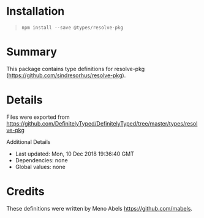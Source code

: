 # Installation
> `npm install --save @types/resolve-pkg`

# Summary
This package contains type definitions for resolve-pkg (https://github.com/sindresorhus/resolve-pkg).

# Details
Files were exported from https://github.com/DefinitelyTyped/DefinitelyTyped/tree/master/types/resolve-pkg

Additional Details
 * Last updated: Mon, 10 Dec 2018 19:36:40 GMT
 * Dependencies: none
 * Global values: none

# Credits
These definitions were written by Meno Abels <https://github.com/mabels>.
